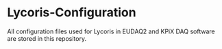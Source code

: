 # Lycoris-Configuration

All configuration files used for Lycoris in EUDAQ2 and KPiX DAQ software are stored in this repository.